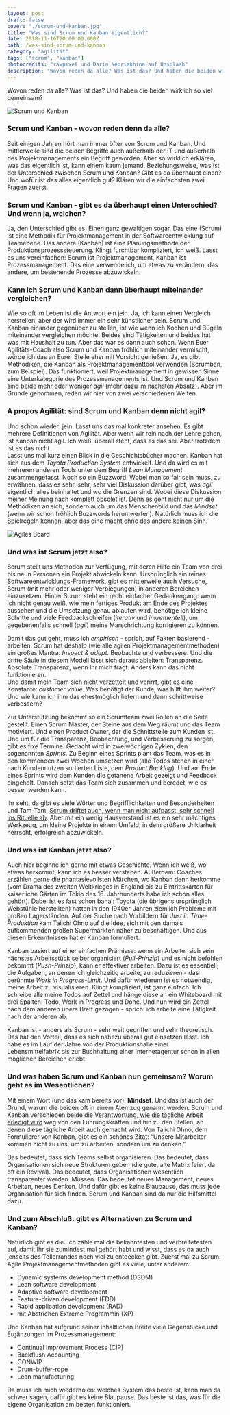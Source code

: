 ```yaml
---
layout: post
draft: false
cover: "./scrum-und-kanban.jpg"
title: "Was sind Scrum und Kanban eigentlich?" 
date: 2018-11-16T20:00:00.000Z
path: /was-sind-scrum-und-kanban
category: "agilität"
tags: ["scrum", "kanban"]
photocredits: "rawpixel und Daria Nepriakhina auf Unsplash"
description: "Wovon reden da alle? Was ist das? Und haben die beiden wirklich so viel gemeinsam?"
---
```


Wovon reden da alle? Was ist das? Und haben die beiden wirklich so viel gemeinsam?

![Scrum und Kanban](./scrum-und-kanban.jpg)

### Scrum und Kanban - wovon reden denn da alle?

Seit einigen Jahren hört man immer öfter von Scrum und Kanban. Und mittlerweile sind die beiden Begriffe auch außerhalb der IT und außerhalb des Projektmanagements ein Begriff geworden. Aber so wirklich erklären, was das eigentlich ist, kann einem kaum jemand. Beziehungsweise, was ist der Unterschied zwischen Scrum und Kanban? Gibt es da überhaupt einen? Und wofür ist das alles eigentlich gut? Klären wir die einfachsten zwei Fragen zuerst.

### Scrum und Kanban - gibt es da überhaupt einen Unterschied? Und wenn ja, welchen?

Ja, den Unterschied gibt es. Einen ganz gewaltigen sogar. Das eine (Scrum) ist eine Methodik für Projektmanagement in der Softwareentwicklung auf Teamebene. Das andere (Kanban) ist eine Planungsmethode der Produktionsprozesssteuerung. Klingt furchtbar kompliziert, ich weiß. Lasst es uns vereinfachen: Scrum ist Projektmanagement, Kanban ist Prozessmanagement. Das eine verwende ich, um etwas zu verändern, das andere, um bestehende Prozesse abzuwickeln.

### Kann ich Scrum und Kanban dann überhaupt miteinander vergleichen?

Wie so oft im Leben ist die Antwort ein jein. Ja, ich kann einen Vergleich herstellen, aber der wird immer ein sehr künstlicher sein. Scrum und Kanban einander gegenüber zu stellen, ist wie wenn ich Kochen und Bügeln miteinander vergleichen möchte. Beides sind Tätigkeiten und beides hat was mit Haushalt zu tun. Aber das war es dann auch schon. Wenn Euer Agilitäts-Coach also Scrum und Kanban fröhlich miteinander vermischt, würde ich das an Eurer Stelle eher mit Vorsicht genießen. Ja, es gibt Methodiken, die Kanban als Projektmanagementtool verwenden (Scrumban, zum Beispiel). Das funktioniert, weil Projektmanagement in gewissen Sinne eine Unterkategorie des Prozessmanagements ist. Und Scrum und Kanban sind beide mehr oder weniger _agil_ (mehr dazu im nächsten Absatz). Aber im Grunde genommen, reden wir hier von zwei verschiedenen Welten.

### A propos Agilität: sind Scrum und Kanban denn nicht agil?

Und schon wieder: jein. Lasst uns das mal konkreter ansehen. Es gibt mehrere Definitionen von Agilität. Aber wenn wir rein nach der Lehre gehen, ist Kanban nicht agil. Ich weiß, überall steht, dass es das sei. Aber trotzdem ist es das nicht.  
Lasst uns mal kurz einen Blick in die Geschichtsbücher machen. Kanban hat sich aus dem _Toyota Production System_ entwickelt. Und da wird es mit mehreren anderen Tools unter dem Begriff _Lean Management_ zusammengefasst. Noch so ein Buzzword. Wobei man so fair sein muss, zu erwähnen, dass es sehr, sehr, sehr viel Diskussion darüber gibt, was _agil_ eigentlich alles beinhaltet und wo die Grenzen sind. Wobei diese Diskussion meiner Meinung nach komplett obsolet ist. Denn es geht nicht nur um die Methodiken an sich, sondern auch um das Menschenbild und das _Mindset_ (wenn wir schon fröhlich Buzzwords herumwerfen). Natürlich muss ich die Spielregeln kennen, aber das eine macht ohne das andere keinen Sinn.

![Agiles Board](./agiles-board.jpg)

### Und was ist Scrum jetzt also?

Scrum stellt uns Methoden zur Verfügung, mit deren Hilfe ein Team von drei bis neun Personen ein Projekt abwickeln kann. Ursprünglich ein reines Softwareentwicklungs-Framework, gibt es mittlerweile auch Versuche, Scrum (mit mehr oder weniger Verbiegungen) in anderen Bereichen einzusetzen. Hinter Scrum steht ein recht einfacher Gedankengang: wenn ich nicht genau weiß, wie mein fertiges Produkt am Ende des Projektes aussehen und die Umsetzung genau ablaufen wird, benötige ich kleine Schritte und viele Feedbackschleifen (_iterativ_ und _inkrementell_), um gegebenenfalls schnell (_agil_) meine Marschrichtung korrigieren zu können.

Damit das gut geht, muss ich _empirisch_ - sprich, auf Fakten basierend - arbeiten. Scrum hat deshalb (wie alle agilen Projektmanagementmethoden) ein großes Mantra: _Inspect & adapt_. Beobachte und verbessere. Und die dritte Säule in diesem Modell lässt sich daraus ableiten: Transparenz. Absolute Transparenz, wenn Ihr mich fragt. Anders kann das nicht funktionieren.  
Und damit mein Team sich nicht verzettelt und verirrt, gibt es eine Konstante: _customer value_. Was benötigt der Kunde, was hilft ihm weiter? Und wie kann ich ihm das ehestmöglich liefern und dann schrittweise verbessern?

Zur Unterstützung bekommt so ein Scrumteam zwei Rollen an die Seite gestellt. Einen Scrum Master, der Steine aus dem Weg räumt und das Team motiviert. Und einen Product Owner, der die Schnittstelle zum Kunden ist. Und um für die Transparenz, Beobachtung, und Verbesserung zu sorgen, gibt es fixe Termine. Gedacht wird in zweiwöchigen Zyklen, den sogenannten _Sprints_. Zu Beginn eines Sprints plant das Team, was es in den kommenden zwei Wochen umsetzen wird (alle Todos stehen in einer nach Kundennutzen sortierten Liste, dem _Product Backlog_). Und am Ende eines Sprints wird dem Kunden die getanene Arbeit gezeigt und Feedback eingeholt. Danach setzt das Team sich zusammen und beredet, wie es besser werden kann.

Ihr seht, da gibt es viele Wörter und Begrifflichkeiten und Besonderheiten und Tam-Tam. [Scrum driftet auch, wenn man nicht aufpasst, sehr schnell ins Rituelle ab](/too-scrum). Aber mit ein wenig Hausverstand ist es ein sehr mächtiges Werkzeug, um kleine Projekte in einem Umfeld, in dem größere Unklarheit herrscht, erfolgreich abzuwickeln.

### Und was ist Kanban jetzt also?

Auch hier beginne ich gerne mit etwas Geschichte. Wenn ich weiß, wo etwas herkommt, kann ich es besser verstehen. Außerdem: Coaches erzählen gerne die phantasievollsten Märchen, wo Kanban denn herkomme (vom Drama des zweiten Weltkrieges in England bis zu Eintrittskarten für kaiserliche Gärten im Tokio des 16. Jahrhunderts habe ich schon alles gehört). Dabei ist es fast schon banal: Toyota (die übrigens ursprünglich Webstühle herstellten) hatten in den 1940er-Jahren ziemlich Probleme mit großen Lagerständen. Auf der Suche nach Vorbildern für _Just in Time-Produktion_ kam Taiichi Ohno auf die Idee, sich mit den damals aufkommenden großen Supermärkten näher zu beschäftigen. Und aus diesen Erkenntnissen hat er Kanban formuliert.

Kanban basiert auf einer einfachen Prämisse: wenn ein Arbeiter sich sein nächstes Arbeitsstück selber organisiert (_Pull-Prinzip_) und es nicht befohlen bekommt (_Push-Prinzip_), kann er effektiver arbeiten. Dazu ist es essentiell, die Aufgaben, an denen ich gleichzeitig arbeite, zu reduzieren - das berühmte _Work in Progress-Limit_. Und dafür wiederum ist es notwendig, meine Arbeit zu visualisieren. Klingt kompliziert, ist ganz einfach. Ich schreibe alle meine Todos auf Zettel und hänge diese an ein Whiteboard mit drei Spalten: Todo, Work in Progress und Done. Und nun wird ein Zettel nach dem anderen übers Brett gezogen - sprich: ich arbeite eine Tätigkeit nach der anderen ab.

Kanban ist - anders als Scrum - sehr weit gegriffen und sehr theoretisch. Das hat den Vorteil, dass es sich nahezu überall gut einsetzen lässt. Ich habe es im Lauf der Jahre von der Produktionshalle einer Lebensmittelfabrik bis zur Buchhaltung einer Internetagentur schon in allen möglichen Bereichen erlebt.

### Und was haben Scrum und Kanban nun gemeinsam? Worum geht es im Wesentlichen?

Mit einem Wort (und das kam bereits vor): **Mindset**. Und das ist auch der Grund, warum die beiden oft in einem Atemzug genannt werden. Scrum und Kanban verschieben beide die [Verantwortung, wie die tägliche Arbeit erledigt wird](/fuehrungskraefte-und-die-umstellung-auf-agilitat) weg von den Führungskräften und hin zu den Stellen, an denen diese tägliche Arbeit auch gemacht wird. Von Taiichi Ohno, dem Formulierer von Kanban, gibt es ein schönes Zitat: “Unsere Mitarbeiter kommen nicht zu uns, um zu arbeiten, sondern um zu denken.”

Das bedeutet, dass sich Teams selbst organisieren. Das bedeutet, dass Organisationen sich neue Strukturen geben (die gute, alte Matrix feiert da oft ein Revival). Das bedeutet, dass Organisationen wesentlich transparenter werden. Müssen. Das bedeutet neues Management, neues Arbeiten, neues Denken. Und dafür gibt es keine Blaupause, das muss jede Organisation für sich finden. Scrum und Kanban sind da nur die Hilfsmittel dazu.

### Und zum Abschluß: gibt es Alternativen zu Scrum und Kanban?

Natürlich gibt es die. Ich zähle mal die bekanntesten und verbreitetesten auf, damit Ihr sie zumindest mal gehört habt und wisst, dass es da auch jenseits des Tellerrandes noch viel zu entdecken gibt. Zuerst mal zu Scrum. Agile Projektmanagementmethoden gibt es viele, unter anderem:

- Dynamic systems development method (DSDM)
- Lean software development
- Adaptive software development
- Feature-driven development (FDD)
- Rapid application development (RAD)
- mit Abstrichen Extreme Programmin (XP)

Und Kanban hat aufgrund seiner inhaltlichen Breite viele Gegenstücke und Ergänzungen im Prozessmanagement:

- Continual Improvement Process (CIP)
- Backflush Accounting
- CONWIP
- Drum-buffer-rope
- Lean manufacturing

Da muss ich mich wiederholen: welches System das beste ist, kann man da schwer sagen, dafür gibt es keine Blaupause. Das beste ist das, was für die eigene Organisation am besten funktioniert.
